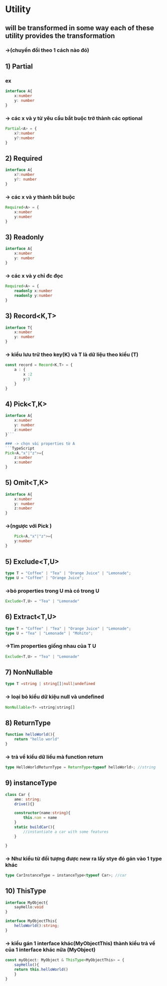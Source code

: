 # Utility

## will be transformed in some way each of these utility provides the transformation

### ->(chuyển đổi theo 1 cách nào đó)

## 1) Partial

### ex

```TypeScript
interface A{
    x:number
    y: number
}
```

### -> các x và y từ yêu cầu bắt buộc trở thành các optional

```TypeScript
Partial<A> = {
    x?:number
    y?:number
}
```

## 2) Required<T>

```TypeScript
interface A{
    x?:number
    y?: number
}
```

### -> các x và y thành bắt buộc

```TypeScript
Required<A> = {
    x:number
    y:number
}
```

## 3) Readonly<T>

```TypeScript
interface A{
    x:number
    y: number
}
```

### -> các x và y chỉ đc đọc

```TypeScript
Required<A> = {
    readonly x:number
    readonly y:number
}
```

## 3) Record<K,T>

```TypeScript
interface T{
    x:number
    y: number
}
```

### -> kiểu lưu trử theo key(K) và T là dữ liệu theo kiểu (T)

```TypeScript
const record = Record<K,T> = {
    a : {
        x :2
        y:3
    }
}
```

## 4) Pick<T,K>

````TypeScript
interface A{
    x:number
    y: number
    z:number
}```

### -> chọn vài properties từ A
```TypeScript
Pick<A,"x"|"z">={
    z:number
    x:number
}
````

## 5) Omit<T,K>

```TypeScript
interface A{
    x:number
    y: number
    z:number
}
```

### ->(ngược với Pick )

```TypeScript
    Pick<A,"x"|"z">={
    y:number
}
```

## 5) Exclude<T,U>

```TypeScript
type T = "Coffee" | "Tea" | "Orange Juice" | "Lemonade";
type U = "Coffee" | "Orange Juice";
```

### ->bỏ properties trong U mà có trong U

```TypeScript
Exclude<T,U> = "Tea" | "Lemonade"
```

## 6) Extract<T,U>

```TypeScript
type T = "Coffee" | "Tea" | "Orange Juice" | "Lemonade";
type U = "Tea" | "Lemonade" | "Mohito";
```

### ->Tìm properties giống nhau của T U

```TypeScript
Exclude<T,U> = "Tea" | "Lemonade"
```

## 7) NonNullable<T>

```TypeScript
type T =string | string[]|null|undefined
```

### -> loại bỏ kiểu dữ kiệu null và undefined

```TypeScript
NonNullable<T> =string|string[]
```

## 8) ReturnType<T>

```TypeScript
function helloWorld(){
    return "hello world"
}
```

### -> trả về kiểu dữ liều mà function return

```TypeScript
type HelloWorldReturnType = ReturnType<typeof helloWorld>; //string
```

## 9) instanceType<T>

```TypeScript
class Car {
    ame: string;
    drive(){}

    constructor(name:string){
        this.nam = name
    }
    static buildCar(){
        //instantiate a car with some features
    }

}
```

### -> Như kiểu từ đối tượng được new ra lấy stye đó gán vào 1 type khác

```TypeScript
type CarInstanceType = instanceType<typeof Car>; //car
```

## 10) ThisType<T>

```TypeScript
interface MyObject{
    sayHello:void
}

interface MyObjectThis{
    helloWorld():string;
}
```

### -> kiểu gán 1 interface khác(MyObjectThis) thành kiểu trả về của 1 interface khác nữa (MyObject)

```TypeScript
const myObject: MyObject & ThisType<MyObjectThis> = {
    sayHello(){
    return this.helloWorld()
    }
}
```

